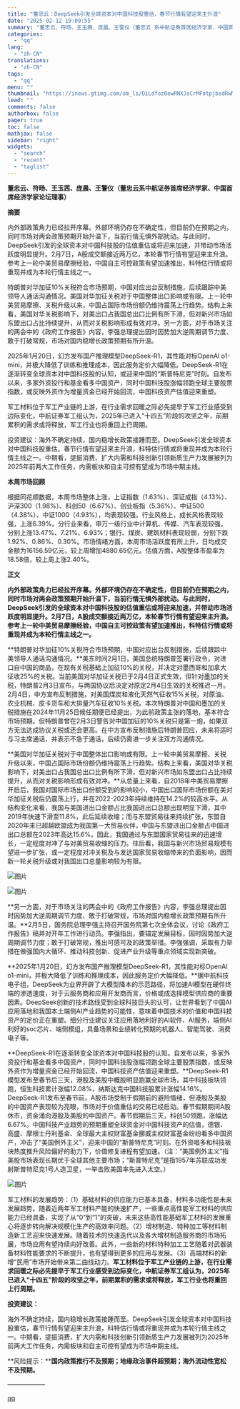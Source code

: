 ```yaml
---
title: "董忠云：DeepSeek引发全球资本对中国科技股重估，春节行情有望迎来主升浪"
date: "2025-02-12 19:09:55"
summary: "董忠云、符旸、王玉茜、庞晨、王警仪（董忠云 系中航证券首席经济学家、中国首席经济学家论坛理事）摘要内..."
categories:
  - "qq"
lang:
  - "zh-CN"
translations:
  - "zh-CN"
tags:
  - "qq"
menu: ""
thumbnail: "https://inews.gtimg.com/om_ls/OiLdfoz0ewRNXJsCrMFotpjbsdRwMkovRhyniCHNLrZmQAA_640360/0"
lead: ""
comments: false
authorbox: false
pager: true
toc: false
mathjax: false
sidebar: "right"
widgets:
  - "search"
  - "recent"
  - "taglist"
---
```


****董忠云、符旸、王玉茜、庞晨、王警仪（********董忠云********系中航证券首席经济学家、中国首席经济学家论坛理事）****

**摘要**

内外部政策角力已经拉开序幕。外部环境仍存在不确定性，但目前仍在预期之内，同时市场对两会政策预期开始升温下，当前行情无惧外部扰动。与此同时，DeepSeek引发的全球资本对中国科技股的估值重估或将迎来加速，并带动市场活跃度明显提升。2月7日，A股成交额接近两万亿，本轮春节行情有望迎来主升浪。参考上一轮中美贸易摩擦经验，中国自主可控政策有望加速推出，科特估行情或将重现并成为本轮行情主线之一。

特朗普对华加征10%关税符合市场预期，中国对应出台反制措施，后续跟踪中美领导人通话沟通情况。美国对华加征关税对于中国整体出口影响或有限。上一轮中美贸易摩擦、关税升级以来，中国占国际市场份额仍维持震荡上行趋势。结构上来看，美国对华关税影响下，对美出口占我国总出口比例有所下滑，但对新兴市场如东盟出口占比持续提升，从而对关税影响形成有效对冲。另一方面，对于市场关注的两会中的《政府工作报告》内容，李强总理提出因时因势加大逆周期调节力度、敢于打破常规，市场对国内稳增长政策预期有所升温。

2025年1月20日，幻方发布国产推理模型DeepSeek-R1，其性能对标OpenAI o1-mini，并极大降低了训练和推理成本，因此服务定价大幅降低。DeepSeek-R1在逐渐转变全球资本对中国科技股的认知，或迎来中国的“斯普特尼克”时刻。自发布以来，多家外资投行和基金看多中国资产，同时中国科技股涨幅领跑全球主要股票指数，或反映外资作为增量资金已经开始回流，中国科技资产估值迎来重塑。

  


军工材料位于军工产业链的上游，在行业需求回暖之际必先提早于军工行业感受到边际变化，中航证券军工组认为，2025年已进入“十四五”阶段的攻坚之年，前期累积的需求或将释放，军工行业也将重回上行周期。

  


投资建议：海外不确定持续，国内稳增长政策接踵而至。DeepSeek引发全球资本对中国科技股重估，春节行情有望迎来主升浪，科特估行情或将重现并成为本轮行情主线之一。中期看，提振消费、扩大内需和科技创新引领新质生产力发展被列为2025年前两大工作任务，内需板块和自主可控有望成为市场中期主线。

  


  


**本周市场回顾**

根据同花顺数据，本周市场整体上涨，上证指数（1.63%）、深证成指（4.13%）、沪深300（1.98%）、科创50（6.67%）、创业板指（5.36%）、中证500（4.38%）、中证1000（4.93%），均表现较强。行业风格上，成长风格表现较强，上涨6.39%。分行业来看，申万一级行业中计算机、传媒、汽车表现较强，分别上涨13.47%、7.21%、6.93%；银行、煤炭、建筑材料表现较弱，分别下跌1.92%、0.86%、0.30%。市场情绪方面，本周市场活跃度有所上升，日均成交金额为16156.59亿元，较上周增加4880.65亿元。估值方面，A股整体市盈率为18.58倍，较上周上涨2.40%。

  


**正文**

**内外部政策角力已经拉开序幕。外部环境仍存在不确定性，但目前仍在预期之内，同时市场对两会政策预期开始升温下，当前行情无惧外部扰动。与此同时，DeepSeek引发的全球资本对中国科技股的估值重估或将迎来加速，并带动市场活跃度明显提升。2月7日，A股成交额接近两万亿，本轮春节行情有望迎来主升浪。参考上一轮中美贸易摩擦经验，中国自主可控政策有望加速推出，科特估行情或将重现并成为本轮行情主线之一。**

  


**特朗普对华加征10%关税符合市场预期，中国对应出台反制措施，后续跟踪中美领导人通话沟通情况。**美东时间2月1日，美国总统特朗普签署行政令，对进口自中国的商品，在现有关税基础上加征10%的关税，并决定对墨西哥和加拿大征收25%的关税。当前美国对华加征关税已于2月4日正式生效，但针对墨加的关税，特朗普2月3日宣布，与两国协议后决定对原定2月4日生效的关税推迟一月。2月4日，中方宣布反制措施，对美国煤炭和液化天然气征收15%关税，对原油、农业机械、皮卡货车和大排量汽车征收10%关税。本次特朗普对中国和墨加的关税措施在2024年11月25日候任期便已经提出，为此前政策主张的落地，基本符合市场预期。但特朗普曾在2月3日警告对中国加征的10%关税只是第一炮，如果双方无法达成协议关税或还会更高。在中方宣布反制措施后特朗普回应，未来将适时与习主席通话，并表示不急于通话，后续仍需进一步关注双方沟通情况。

  


**美国对华加征关税对于中国整体出口影响或有限。上一轮中美贸易摩擦、关税升级以来，中国占国际市场份额仍维持震荡上行趋势。结构上来看，美国对华关税影响下，对美出口占我国总出口比例有所下滑，但对新兴市场如东盟出口占比持续提升，从而对关税影响形成有效对冲。**从总量上来看，自2018年中美贸易摩擦开启后，我国对国际市场出口份额受到的影响较小，中国出口国际市场份额在美对华加征关税后仍震荡上行，并在2022-2023年持续维持在14.2%的较高水平。从结构变化来看，我国与美国进出口金额占比我国进出口总额出现明显下滑，其中2019年快速下滑至11.8%，此后延续收缩；而与东盟贸易往来持续扩张，东盟自2020年来已超越欧盟成为我国第一大贸易伙伴，中国与东盟进出口金额占中国进出口总额在2023年高达15.6%。因此，我国通过与东盟国家贸易往来的迅速增长，一定程度对冲了与对美贸易收缩的压力。往后看，我国与新兴市场贸易规模有望进一步扩张，或一定程度对冲关税及与发达国家贸易收缩带来的负面影响，因而新一轮关税升级或对我国出口总量影响较为有限。

  


![图片](https://inews.gtimg.com/om_bt/OKCphKyXUCLzub11dVqSkBE9sgV9vsbUHq7aclS_DUxqQAA/641)

  


![图片](https://inews.gtimg.com/om_bt/O8EhAEccqrLTgsZORi9pJLkG1f8MAOFZspC1U_C1TrSIgAA/641)

  


**另一方面，对于市场关注的两会中的《政府工作报告》内容，李强总理提出因时因势加大逆周期调节力度、敢于打破常规，市场对国内稳增长政策预期有所升温。**2月5日，国务院总理李强主持召开国务院第七次全体会议，讨论《政府工作报告》稿并对开年工作进行动员。李强指出，要锚定发展目标，因时因势加大逆周期调节力度；敢于打破常规，推出可感可及的政策举措。李强强调，采取有力举措在做强国内大循环、推动科技创新、促进产业升级等重点领域实现新突破。

**2025年1月20日，幻方发布国产推理模型DeepSeek-R1，其性能对标OpenAI o1-mini，并极大降低了训练和推理成本，因此服务定价大幅降低。**据中航科技电子组，DeepSeek为业界开辟了大模型降本的示范路径，将加速AI模型在硬件终端的渗透速度，对于云服务商和应用开发商而言，价格或成选择模型供应商的重要因素。DeepSeek创新的技术路线受到全球科技巨头的认可，让世界看到了中国AI应用落地和我国本土端侧AI产业趋势的可能性，意味着中国技术的价值和中国科技资产的定价正在重塑。细分行业建议关注应用落地利好的AI软件、AI服务，端侧AI利好的soc芯片、端侧模组，具备场景和业绩转化预期的机器人、智能驾驶、消费电子等。

  


**DeepSeek-R1在逐渐转变全球资本对中国科技股的认知。自发布以来，多家外资投行和基金看多中国资产，同时中国科技股涨幅领跑全球主要股票指数，或反映外资作为增量资金已经开始回流，中国科技资产估值迎来重塑。**DeepSeek-R1模型发布至春节后三天，港股及美股中概股明显跑赢全球市场，其中科技板块领跑，恒生科技累计涨幅12.08%，纳斯达克中国科技股累计涨幅14.16%。DeepSeek-R1发布至春节前，A股市场受制于假期前的避险情绪，但港股及美股的中国资产表现较为亮眼，市场对于价值重估的交易已经启动。春节假期期间A股休市，资金涌向港股及美股的中国资产。春节假期后三天，科创50领跑，涨幅达6.67%。中国科技产业趋势的预期重塑全球资金对中国科技资产的估值，德银、高盛、摩根士丹利基金、全球最大主权财富基金挪威主权财富基金纷纷看多中国资产，冲击了“美国例外主义”，迎来中国的“斯普特尼克”时刻。在外资唱多和科技板块热度推升风险偏好的助力下，价值修复进程有望加速。（注：“美国例外主义”指美股市场表现长期优于全球其他主要市场；“斯普特尼克”是指1957年苏联成功发射斯普特尼克1号人造卫星，一举击败美国率先进入太空。）

  


![图片](https://inews.gtimg.com/om_bt/O3H7cqgjOL9BBU27wAQzPeat2Tg2SW2Rsr7-0n9jA_H-IAA/641)

  


军工材料的发展趋势：（1）基础材料的供应能力已基本具备，材料多功能性是未来发展趋势。随着近两年军工材料产能的快速扩产，一些重点高性能军工材料的供应能力已经具备，实现了从“0”到“1”的突破，未来这些高性能基础军工材料的发展重心将逐步转向解决规模化生产的高效率问题。（2）增材制造、特种加工等材料制造新工艺迎来快速发展。随着技术的快速迭代以及各大增材制造服务商的市场拓展，市场应用有望持续向好改善。此外，一些新的材料特种加工工艺随着对武器装备材料性能要求的不断提升，也有望得到更多的应用与发展。（3）高端材料的新增“民用”市场开始带来第二曲线动力。**军工材料位于军工产业链的上游，在行业需求回暖之际必先提早于军工行业感受到边际变化，中航证券军工组认为，2025年已进入“十四五”阶段的攻坚之年，前期累积的需求或将释放，军工行业也将重回上行周期。**

  


**投资建议：**  


  


海外不确定持续，国内稳增长政策接踵而至。DeepSeek引发全球资本对中国科技股重估，春节行情有望迎来主升浪，科特估行情或将重现并成为本轮行情主线之一。中期看，提振消费、扩大内需和科技创新引领新质生产力发展被列为2025年前两大工作任务，内需板块和自主可控有望成为市场中期主线。

  


**风险提示：****国内政策推行不及预期；地缘政治事件超预期；海外流动性宽松不及预期。**

——————

[qq](https://new.qq.com/rain/a/20250212A08AMA00)
